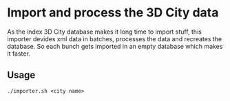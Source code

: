 # Import and process the 3D City data
As the index 3D City database makes it long time to import stuff, this importer devides xml data in batches, processes the data and recreates the database. So each bunch gets imported in an empty database which makes it faster.

## Usage
`./importer.sh <city name>`